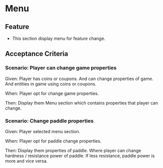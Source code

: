# Menu

## Feature

- This section display menu for feature change.

## Acceptance Criteria

### Scenario: Player can change game properties

  Given: Player has coins or coupons.
  And can change properties of game.
  And entities in game using coins or coupons.

  When: Player opt for change game properties.

  Then: Display them Menu section which contains properties that player can change.
  
### Scenario: Change paddle properties

Given: Player selected menu section.

When: Player opt for paddle change properties.

Then: Display them properties of paddle.
Where player can change hardness / resistance power of paddle.
If less resistance, paddle power is more and vice versa.
